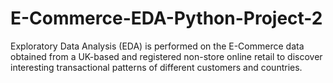 # E-Commerce-EDA-Python-Project-2
Exploratory Data Analysis (EDA) is performed on the E-Commerce data obtained from a UK-based and registered non-store online retail to discover interesting transactional patterns of different customers and countries.
